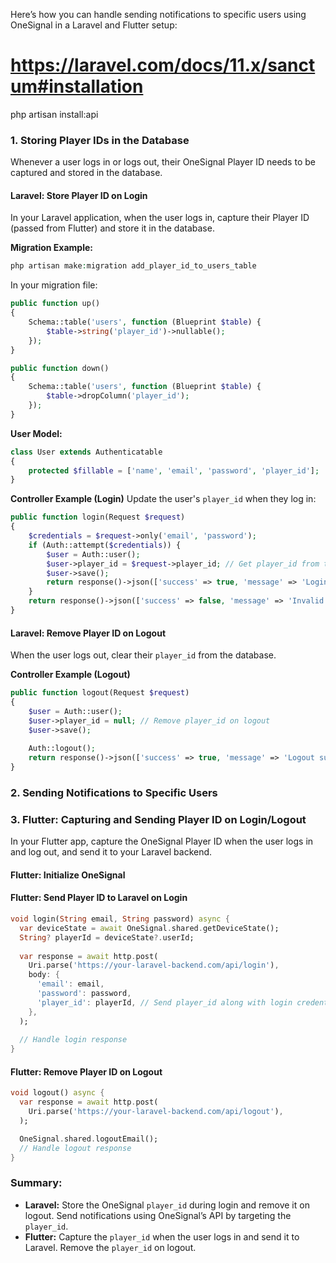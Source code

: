 Here’s how you can handle sending notifications to specific users using OneSignal in a Laravel and Flutter setup:

# https://laravel.com/docs/11.x/sanctum#installation
php artisan install:api

### 1. **Storing Player IDs in the Database**

Whenever a user logs in or logs out, their OneSignal Player ID needs to be captured and stored in the database.

#### Laravel: Store Player ID on Login
In your Laravel application, when the user logs in, capture their Player ID (passed from Flutter) and store it in the database.

**Migration Example:**
```php
php artisan make:migration add_player_id_to_users_table
```

In your migration file:
```php
public function up()
{
    Schema::table('users', function (Blueprint $table) {
        $table->string('player_id')->nullable();
    });
}

public function down()
{
    Schema::table('users', function (Blueprint $table) {
        $table->dropColumn('player_id');
    });
}
```

**User Model:**
```php
class User extends Authenticatable
{
    protected $fillable = ['name', 'email', 'password', 'player_id'];
}
```

**Controller Example (Login)**
Update the user's `player_id` when they log in:
```php
public function login(Request $request)
{
    $credentials = $request->only('email', 'password');
    if (Auth::attempt($credentials)) {
        $user = Auth::user();
        $user->player_id = $request->player_id; // Get player_id from the request
        $user->save();
        return response()->json(['success' => true, 'message' => 'Login successful']);
    }
    return response()->json(['success' => false, 'message' => 'Invalid credentials']);
}
```

#### Laravel: Remove Player ID on Logout
When the user logs out, clear their `player_id` from the database.

**Controller Example (Logout)**
```php
public function logout(Request $request)
{
    $user = Auth::user();
    $user->player_id = null; // Remove player_id on logout
    $user->save();
    
    Auth::logout();
    return response()->json(['success' => true, 'message' => 'Logout successful']);
}
```

### 2. **Sending Notifications to Specific Users**



### 3. **Flutter: Capturing and Sending Player ID on Login/Logout**

In your Flutter app, capture the OneSignal Player ID when the user logs in and log out, and send it to your Laravel backend.

#### Flutter: Initialize OneSignal


#### Flutter: Send Player ID to Laravel on Login
```dart
void login(String email, String password) async {
  var deviceState = await OneSignal.shared.getDeviceState();
  String? playerId = deviceState?.userId;
  
  var response = await http.post(
    Uri.parse('https://your-laravel-backend.com/api/login'),
    body: {
      'email': email,
      'password': password,
      'player_id': playerId, // Send player_id along with login credentials
    },
  );
  
  // Handle login response
}
```

#### Flutter: Remove Player ID on Logout
```dart
void logout() async {
  var response = await http.post(
    Uri.parse('https://your-laravel-backend.com/api/logout'),
  );

  OneSignal.shared.logoutEmail();
  // Handle logout response
}
```

### Summary:
- **Laravel:** Store the OneSignal `player_id` during login and remove it on logout. Send notifications using OneSignal’s API by targeting the `player_id`.
- **Flutter:** Capture the `player_id` when the user logs in and send it to Laravel. Remove the `player_id` on logout. 

